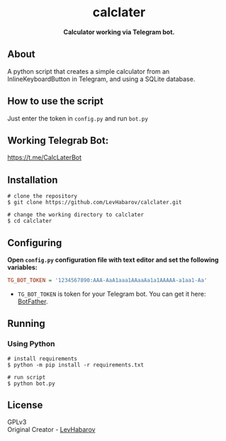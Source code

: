 <h1 align="center">calclater</h1>

<p align="center"><b>Calculator working via Telegram bot.</b></p>

## About

A python script that creates a simple calculator from an InlineKeyboardButton in Telegram, and using a SQLite database.

## How to use the script

Just enter the token in `config.py` and run `bot.py`

## Working Telegrab Bot:

https://t.me/CalcLaterBot

## Installation
```shell
# clone the repository
$ git clone https://github.com/LevHabarov/calclater.git

# change the working directory to calclater
$ cd calclater
```

## Configuring
**Open `config.py` configuration file with text editor and set the following variables:**
```ini
TG_BOT_TOKEN = '1234567890:AAA-AaA1aaa1AAaaAa1a1AAAAA-a1aa1-Aa'
```
* `TG_BOT_TOKEN` is token for your Telegram bot. You can get it here: [BotFather](https://t.me/BotFather).

## Running
### Using Python
```shell
# install requirements
$ python -m pip install -r requirements.txt

# run script
$ python bot.py
```

## License
GPLv3<br/>
Original Creator - [LevHabarov](https://github.com/LevHabarov)
